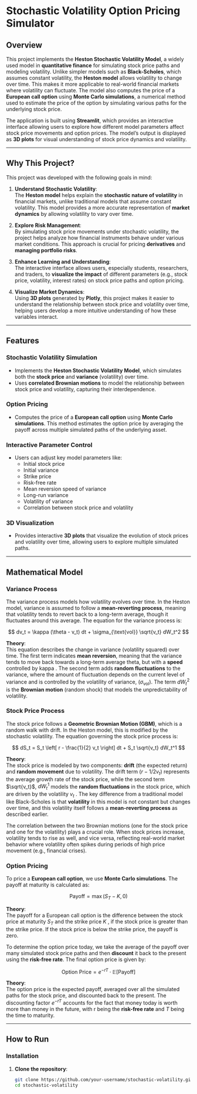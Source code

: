 
# Stochastic Volatility Option Pricing Simulator

## Overview
This project implements the **Heston Stochastic Volatility Model**, a widely used model in **quantitative finance** for simulating stock price paths and modeling volatility. Unlike simpler models such as **Black-Scholes**, which assumes constant volatility, the **Heston model** allows volatility to change over time. This makes it more applicable to real-world financial markets where volatility can fluctuate. The model also computes the price of a **European call option** using **Monte Carlo simulations**, a numerical method used to estimate the price of the option by simulating various paths for the underlying stock price.

The application is built using **Streamlit**, which provides an interactive interface allowing users to explore how different model parameters affect stock price movements and option prices. The model’s output is displayed as **3D plots** for visual understanding of stock price dynamics and volatility.

---

## Why This Project?

This project was developed with the following goals in mind:

1. **Understand Stochastic Volatility**:  
   The **Heston model** helps explain the **stochastic nature of volatility** in financial markets, unlike traditional models that assume constant volatility. This model provides a more accurate representation of **market dynamics** by allowing volatility to vary over time.

2. **Explore Risk Management**:  
   By simulating stock price movements under stochastic volatility, the project helps analyze how financial instruments behave under various market conditions. This approach is crucial for pricing **derivatives** and **managing portfolio risks**.

3. **Enhance Learning and Understanding**:  
   The interactive interface allows users, especially students, researchers, and traders, to **visualize the impact** of different parameters (e.g., stock price, volatility, interest rates) on stock price paths and option pricing.

4. **Visualize Market Dynamics**:  
   Using **3D plots** generated by **Plotly**, this project makes it easier to understand the relationship between stock price and volatility over time, helping users develop a more intuitive understanding of how these variables interact.

---

## Features

###  **Stochastic Volatility Simulation**
- Implements the **Heston Stochastic Volatility Model**, which simulates both the **stock price** and **variance** (volatility) over time.
- Uses **correlated Brownian motions** to model the relationship between stock price and volatility, capturing their interdependence.

### **Option Pricing**
- Computes the price of a **European call option** using **Monte Carlo simulations**. This method estimates the option price by averaging the payoff across multiple simulated paths of the underlying asset.

### **Interactive Parameter Control**
- Users can adjust key model parameters like:
  - Initial stock price
  - Initial variance
  - Strike price
  - Risk-free rate
  - Mean reversion speed of variance
  - Long-run variance
  - Volatility of variance
  - Correlation between stock price and volatility

### **3D Visualization**
- Provides interactive **3D plots** that visualize the evolution of stock prices and volatility over time, allowing users to explore multiple simulated paths.

---

## Mathematical Model

### **Variance Process**

The variance process models how volatility evolves over time. In the Heston model, variance is assumed to follow a **mean-reverting process**, meaning that volatility tends to revert back to a long-term average, though it fluctuates around this average. The equation for the variance process is:

$$
dv_t = \kappa (\theta - v_t) dt + \sigma_{\text{vol}} \sqrt{v_t} dW_t^2
$$

**Theory**:  
This equation describes the change in variance (volatility squared) over time. The first term indicates **mean reversion**, meaning that the variance tends to move back towards a long-term average theta, but with a **speed** controlled by kappa . The second term adds **random fluctuations** to the variance, where the amount of fluctuation depends on the current level of variance and is controlled by the volatility of variance, $( \sigma_{\text{vol}} )$. The term $dW_t^2$  is the **Brownian motion** (random shock) that models the unpredictability of volatility.

### **Stock Price Process**

The stock price follows a **Geometric Brownian Motion (GBM)**, which is a random walk with drift. In the Heston model, this is modified by the stochastic volatility. The equation governing the stock price process is:

$$
dS_t = S_t \left[ r - \frac{1}{2} v_t \right] dt + S_t \sqrt{v_t} dW_t^1
$$

**Theory**:  
The stock price is modeled by two components: **drift** (the expected return) and **random movement** due to volatility. The drift term $(r - 1/2v_t)$ represents the average growth rate of the stock price, while the second term $\sqrt{v_t}$,  $dW_t^1$  models the **random fluctuations** in the stock price, which are driven by the volatility  $v_t$ . The key difference from a traditional model like Black-Scholes is that **volatility** in this model is not constant but changes over time, and this volatility itself follows a **mean-reverting process** as described earlier.

The correlation between the two Brownian motions (one for the stock price and one for the volatility) plays a crucial role. When stock prices increase, volatility tends to rise as well, and vice versa, reflecting real-world market behavior where volatility often spikes during periods of high price movement (e.g., financial crises).

### **Option Pricing**

To price a **European call option**, we use **Monte Carlo simulations**. The payoff at maturity is calculated as:

$$
\text{Payoff} = \max(S_T - K, 0)
$$

**Theory**:  
The payoff for a European call option is the difference between the stock price at maturity $S_T$ and the strike price  $K$ , if the stock price is greater than the strike price. If the stock price is below the strike price, the payoff is zero.

To determine the option price today, we take the average of the payoff over many simulated stock price paths and then **discount** it back to the present using the **risk-free rate**. The final option price is given by:

$$
\text{Option Price} = e^{-rT} \cdot \mathbb{E}[\text{Payoff}]
$$

**Theory**:  
The option price is the expected payoff, averaged over all the simulated paths for the stock price, and discounted back to the present. The discounting factor  $e^{-rT}$  accounts for the fact that money today is worth more than money in the future, with r being the **risk-free rate** and  $T$  being the time to maturity.

---

## How to Run

### **Installation**

1. **Clone the repository**:
   ```bash
   git clone https://github.com/your-username/stochastic-volatility.git
   cd stochastic-volatility
